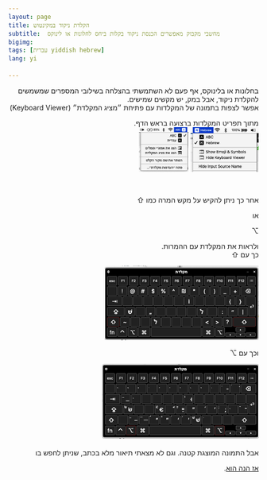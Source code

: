 ```yaml
---
layout: page
title: הקלדת ניקוד במקינטוש
subtitle:  מחשבי מקבוק מאפשרים הכנסת ניקוד בקלות ביחס לחלונות או לינוקס
bigimg:
tags: [עברית yiddish hebrew]
lang: yi

---
```


<div dir="rtl">
בחלונות או בלינוקס, אף פעם לא השתמשתי בהצלחה בשילובי המספרים שמשמשים להקלדת ניקוד, אבל במק, יש
מקשים שמישים.
  <br>
 אפשר לצפות בתמונה של המקלדות עם פתיחת
  ״מציג המקלדת״
  (Keyboard Viewer)

מתוך  תפריט המקלדות ברצועה בראש 
הדף.
   <br />
<img src="/img/keyboard-viewer-english.png" height="90"  />
  <img src="/img/keyboard-viewer-hebrew.png" height="90"  />


 <br />

  אחר כך ניתן להקיש על מקש המרה כמו
⇧

או

⌥

ולראות את המקלדת עם ההמרות.
 <br />
 כך עם ⇧

<img src="/img/SHIFT.png" height="150"  />

 <br />

וכך עם ⌥

<img src="/img/ALT.png" height="150" />
 <br /> <br />
אבל התמונה המוצגת קטנה. וגם לא מצאתי תיאור מלא בכתב, שניתן לחפש בו

<a href="../mac-nikud-table.html">אז הנה הוא</a>.
<br />
 <br />
</div>
